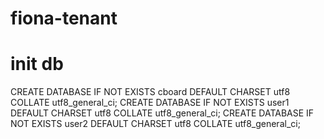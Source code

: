 # fiona-tenant

# init db
CREATE DATABASE IF NOT EXISTS cboard DEFAULT CHARSET utf8 COLLATE utf8_general_ci;
CREATE DATABASE IF NOT EXISTS user1 DEFAULT CHARSET utf8 COLLATE utf8_general_ci;
CREATE DATABASE IF NOT EXISTS user2 DEFAULT CHARSET utf8 COLLATE utf8_general_ci;